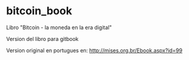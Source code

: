 # bitcoin_book
Libro "Bitcoin - la moneda en la era digital"

Version del libro para gitbook

Version original en portugues en: http://mises.org.br/Ebook.aspx?id=99
